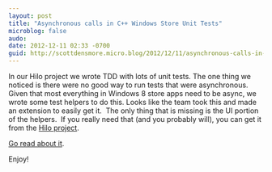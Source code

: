 ```yaml
---
layout: post
title: "Asynchronous calls in C++ Windows Store Unit Tests"
microblog: false
audo:
date: 2012-12-11 02:33 -0700
guid: http://scottdensmore.micro.blog/2012/12/11/asynchronous-calls-in-c-windows-store-unit-tests.html
---
```


In our Hilo project we wrote TDD with lots of unit tests. The one thing we noticed is there were no good way to run tests that were asynchronous. Given that most everything in Windows 8 store apps need to be async, we wrote some test helpers to do this. Looks like the team took this and made an extension to easily get it.  The only thing that is missing is the UI portion of the helpers.  If you really need that (and you probably will), you can get it from the [Hilo project](http://hilo.codeplex.com).

[Go read about it](http://blogs.msdn.com/b/visualstudioalm/archive/2012/12/10/asynchronous-calls-in-c-windows-store-unit-tests.aspx).

Enjoy!